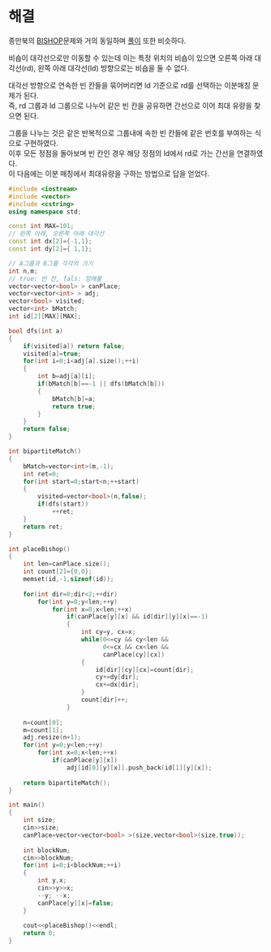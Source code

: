 # 해결  
종만북의 [BISHOP](https://algospot.com/judge/problem/read/BISHOPS)문제와 거의 동일하며 [풀이](https://github.com/jja08111/algorithm/tree/master/algospot/BISHOPS) 또한 비슷하다.  

비숍이 대각선으로만 이동할 수 있는데 이는 특정 위치의 비숍이 있으면 오른쪽 아래 대각선(rd), 왼쪽 아래 대각선(ld) 방향으로는 비숍을 둘 수 없다.  

대각선 방향으로 연속한 빈 칸들을 묶어버리면 ld 기준으로 rd를 선택하는 이분매칭 문제가 된다.  
즉, rd 그룹과 ld 그룹으로 나누어 같은 빈 칸을 공유하면 간선으로 이어 최대 유량을 찾으면 된다.  

그룹을 나누는 것은 같은 반복적으로 그룹내에 속한 빈 칸들에 같은 번호를 부여하는 식으로 구현하였다.  
이후 모든 정점을 돌아보며 빈 칸인 경우 해당 정점의 ld에서 rd로 가는 간선을 연결하였다.  
이 다음에는 이분 매칭에서 최대유량을 구하는 방법으로 답을 얻었다.  
```c++
#include <iostream>
#include <vector>
#include <cstring>
using namespace std;

const int MAX=101;
// 왼쪽 아래, 오른쪽 아래 대각선
const int dx[2]={-1,1};
const int dy[2]={ 1,1};

// A그룹과 B그룹 각각의 크기
int n,m;
// true: 빈 칸, fals: 장애물
vector<vector<bool> > canPlace;
vector<vector<int> > adj;
vector<bool> visited;
vector<int> bMatch;
int id[2][MAX][MAX];

bool dfs(int a)
{
    if(visited[a]) return false;
    visited[a]=true;
    for(int i=0;i<adj[a].size();++i)
    {
        int b=adj[a][i];
        if(bMatch[b]==-1 || dfs(bMatch[b]))
        {
            bMatch[b]=a;
            return true;
        }
    }
    return false;
}

int bipartiteMatch()
{
    bMatch=vector<int>(m,-1);
    int ret=0;
    for(int start=0;start<n;++start)
    {
        visited=vector<bool>(n,false);
        if(dfs(start))
            ++ret;
    }
    return ret;
}

int placeBishop()
{
    int len=canPlace.size();
    int count[2]={0,0};
    memset(id,-1,sizeof(id));
    
    for(int dir=0;dir<2;++dir)
        for(int y=0;y<len;++y)
            for(int x=0;x<len;++x)
                if(canPlace[y][x] && id[dir][y][x]==-1)
                {
                    int cy=y, cx=x;
                    while(0<=cy && cy<len &&
                          0<=cx && cx<len && 
                          canPlace[cy][cx])
                    {
                        id[dir][cy][cx]=count[dir];
                        cy+=dy[dir];
                        cx+=dx[dir];
                    }
                    count[dir]++;
                }
    
    n=count[0];
    m=count[1];
    adj.resize(n+1);
    for(int y=0;y<len;++y)
        for(int x=0;x<len;++x)
            if(canPlace[y][x])
                adj[id[0][y][x]].push_back(id[1][y][x]);
    
    return bipartiteMatch();
}

int main()
{
    int size;
    cin>>size;
    canPlace=vector<vector<bool> >(size,vector<bool>(size,true));
    
    int blockNum;
    cin>>blockNum;
    for(int i=0;i<blockNum;++i)
    {
        int y,x;
        cin>>y>>x;
        --y; --x;
        canPlace[y][x]=false;
    }
    
    cout<<placeBishop()<<endl;
    return 0;
}
```
